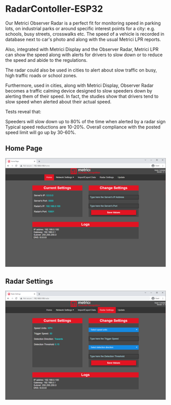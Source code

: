 # RadarContoller-ESP32

Our Metrici Observer Radar is a perfect fit for monitoring speed in parking lots, on industrial parks or around specific interest points for a city: e.g. schools, busy streets, crosswalks etc. The speed of a vehicle is recorded in database next to car's photo and along with the usual Metrici LPR reports.

Also, integrated with Metrici Display and the Observer Radar, Metrici LPR can show the speed along with alerts for drivers to slow down or to reduce the speed and abide to the regulations.

The radar could also be used in cities to alert about slow traffic on busy, high traffic roads or school zones.

Furthermore, used in cities, along with Metrici Display, Observer Radar becomes a traffic calming device designed to slow speeders down by alerting them of their speed.
In fact, the studies show that drivers tend to slow speed when alerted about their actual speed.

Tests reveal that:

Speeders will slow down up to 80% of the time when alerted by a radar sign
Typical speed reductions are 10-20%.
Overall compliance with the posted speed limit will go up by 30-60%.

## Home Page

![Home Page](https://github.com/GeorgeFlorian/RadarContoller-ESP32/blob/main/raw%20data/1%20-%20Home%20Settings.PNG?raw=true)

## Radar Settings

![Home Page](https://github.com/GeorgeFlorian/RadarContoller-ESP32/blob/main/raw%20data/2%20-%20RadarSettings.PNG?raw=true)
